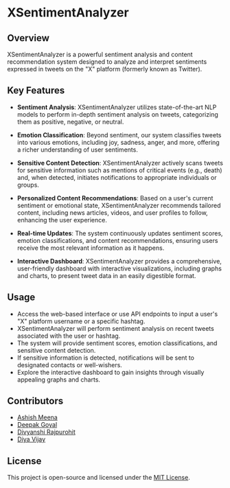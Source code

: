 # XSentimentAnalyzer

## Overview

XSentimentAnalyzer is a powerful sentiment analysis and content recommendation system designed to analyze and interpret sentiments expressed in tweets on the "X" platform (formerly known as Twitter).

## Key Features

- **Sentiment Analysis**: XSentimentAnalyzer utilizes state-of-the-art NLP models to perform in-depth sentiment analysis on tweets, categorizing them as positive, negative, or neutral.

- **Emotion Classification**: Beyond sentiment, our system classifies tweets into various emotions, including joy, sadness, anger, and more, offering a richer understanding of user sentiments.

- **Sensitive Content Detection**: XSentimentAnalyzer actively scans tweets for sensitive information such as mentions of critical events (e.g., death) and, when detected, initiates notifications to appropriate individuals or groups.

- **Personalized Content Recommendations**: Based on a user's current sentiment or emotional state, XSentimentAnalyzer recommends tailored content, including news articles, videos, and user profiles to follow, enhancing the user experience.

- **Real-time Updates**: The system continuously updates sentiment scores, emotion classifications, and content recommendations, ensuring users receive the most relevant information as it happens.

- **Interactive Dashboard**: XSentimentAnalyzer provides a comprehensive, user-friendly dashboard with interactive visualizations, including graphs and charts, to present tweet data in an easily digestible format.

## Usage

- Access the web-based interface or use API endpoints to input a user's "X" platform username or a specific hashtag.
- XSentimentAnalyzer will perform sentiment analysis on recent tweets associated with the user or hashtag.
- The system will provide sentiment scores, emotion classifications, and sensitive content detection.
- If sensitive information is detected, notifications will be sent to designated contacts or well-wishers.
- Explore the interactive dashboard to gain insights through visually appealing graphs and charts.

## Contributors 
- [Ashish Meena]()
- [Deepak Goyal]()
- [Divyanshi Rajpurohit]()
- [Diya Vijay](https://github.com/DiyaVj)

## License
This project is open-source and licensed under the [MIT License](https://github.com/DiyaVj/X-sentimental/blob/main/LICENSE).
